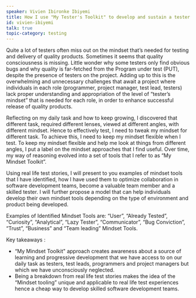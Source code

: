 ```yaml
---
speaker: Vivien Ibironke Ibiyemi
title: How I use "My Tester's Toolkit" to develop and sustain a tester's mindset!
id: vivien-ibiyemi
talk: true
topic-category: testing
---
```

Quite a lot of testers often miss out on the mindset that’s needed for testing and delivery of quality products. Sometimes it seems that quality consciousness is missing. Little wonder why some testers only find obvious bugs and why quality is far-fetched from the Program under test (PUT), despite the presence of testers on the project. Adding up to this is the overwhelming and unnecessary challenges that await a project where individuals in each role (programmer, project manager, test lead, testers) lack proper understanding and appropriation of the level of “tester’s mindset” that is needed for each role, in order to enhance successful release of quality products.

Reflecting on my daily task and how to keep growing, I discovered that different task, required different lenses, viewed at different angles, with different mindset. Hence to effectively test, I need to tweak my mindset for different task. To achieve this, I need to keep my mindset flexible when I test. To keep my mindset flexible and help me look at things from different angles, I put a label on the mindset approaches that I find useful. Over time, my way of reasoning evolved into a set of tools that I refer to as “My Mindset Toolkit”.

Using real life test stories, I will present to you examples of mindset tools that I have identified, how I have used them to optimize collaboration in software development teams, become a valuable team member and a skilled tester. I will further propose a model that can help individuals develop their own mindset tools depending on the type of environment and product being developed.

Examples of Identified Mindset Tools are: “User”, “Already Tested”, “Curiosity”, “Analytical”, “Lazy Tester”, “Communicator”, “Bug Conviction”, “Trust”, “Business” and “Team leading” Mindset Tools.

Key takeaways :
  * “My Mindset Toolkit" approach creates awareness about a source of learning and progressive development that we have access to on our daily task as testers, test leads, programmers and project managers but which we have unconsciously neglected.
  * Being a breakdown from real life test stories makes the idea of the “Mindset tooling” unique and applicable to real life test experiences hence a cheap way to develop skilled software development teams.
